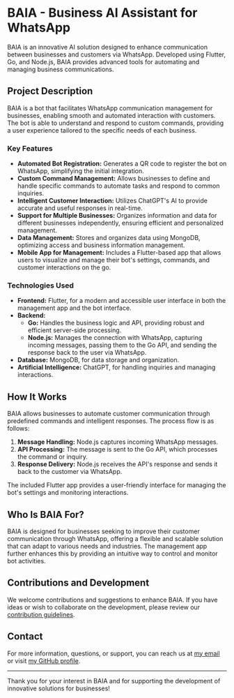# BAIA - Business AI Assistant for WhatsApp

BAIA is an innovative AI solution designed to enhance communication between businesses and customers via WhatsApp. Developed using Flutter, Go, and Node.js, BAIA provides advanced tools for automating and managing business communications.

## Project Description

BAIA is a bot that facilitates WhatsApp communication management for businesses, enabling smooth and automated interaction with customers. The bot is able to understand and respond to custom commands, providing a user experience tailored to the specific needs of each business.

### Key Features

- **Automated Bot Registration:** Generates a QR code to register the bot on WhatsApp, simplifying the initial integration.
- **Custom Command Management:** Allows businesses to define and handle specific commands to automate tasks and respond to common inquiries.
- **Intelligent Customer Interaction:** Utilizes ChatGPT's AI to provide accurate and useful responses in real-time.
- **Support for Multiple Businesses:** Organizes information and data for different businesses independently, ensuring efficient and personalized management.
- **Data Management:** Stores and organizes data using MongoDB, optimizing access and business information management.
- **Mobile App for Management:** Includes a Flutter-based app that allows users to visualize and manage their bot's settings, commands, and customer interactions on the go.

### Technologies Used

- **Frontend:** Flutter, for a modern and accessible user interface in both the management app and the bot interface.
- **Backend:** 
  - **Go:** Handles the business logic and API, providing robust and efficient server-side processing.
  - **Node.js:** Manages the connection with WhatsApp, capturing incoming messages, passing them to the Go API, and sending the response back to the user via WhatsApp.
- **Database:** MongoDB, for data storage and organization.
- **Artificial Intelligence:** ChatGPT, for handling inquiries and managing interactions.

## How It Works

BAIA allows businesses to automate customer communication through predefined commands and intelligent responses. The process flow is as follows:

1. **Message Handling:** Node.js captures incoming WhatsApp messages.
2. **API Processing:** The message is sent to the Go API, which processes the command or inquiry.
3. **Response Delivery:** Node.js receives the API's response and sends it back to the customer via WhatsApp.

The included Flutter app provides a user-friendly interface for managing the bot's settings and monitoring interactions.

## Who Is BAIA For?

BAIA is designed for businesses seeking to improve their customer communication through WhatsApp, offering a flexible and scalable solution that can adapt to various needs and industries. The management app further enhances this by providing an intuitive way to control and monitor bot activities.

## Contributions and Development

We welcome contributions and suggestions to enhance BAIA. If you have ideas or wish to collaborate on the development, please review our [contribution guidelines](https://github.com/armandomm09/go_baia/wiki/Contributing-Guidelines).

## Contact

For more information, questions, or support, you can reach us at [my email](mailto:pabloarmando.macbeath@gmail.com) or visit [my GitHub profile](https://github.com/armandomm09).

---

Thank you for your interest in BAIA and for supporting the development of innovative solutions for businesses!
